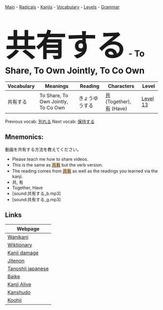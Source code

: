 <style> bigfont {font-size: 100px}</style>
[Main](../README.md) -
[Radicals](../radicals.md) -
[Kanjis](../kanjis.md) -
[Vocabulary](../vocabulary.md) -
[Levels](../levels.md) -
[Grammar](../grammar.md)
# <bigfont> 共有する</bigfont> - To Share, To Own Jointly, To Co Own 

| Vocabulary | Meanings | Reading | Characters | Level |
| --- | --- | --- | --- | --- |
| 共有する | To Share, To Own Jointly, To Co Own | きょうゆうする |  [共](../kanjis/共.md) (Together), [有](../kanjis/有.md) (Have) | [Level 13](../levels/wk_level13.md) |

Previous vocab: [別れる](別れる.md) Next vocab: [保持する](保持する.md) 

## Mnemonics:
動画を共有する方法を教えてください。
* Please teach me how to share videos.
* This is the same as <span style="background-color:#fed8b1"> [共有](https://jisho.org/search/共有)</span> but the verb version.
* The reading comes from <span style="background-color:#fed8b1"> [共有](https://jisho.org/search/共有)</span> as well as the readings you learned via the kanji.
* 共, 有
* Together, Have
* [sound:共有する_b.mp3]
* [sound:共有する_g.mp3]


## Links 

| Webpage |
| --- |
| [Wanikani          ](https://www.wanikani.com/kanji/共有する) |
| [Wiktionary        ](https://en.wiktionary.org/wiki/共有する) |
| [Kanji damage      ](http://www.kanjidamage.com/kanji/search?utf8=✓&q=共有する) |
| [Jitenon           ](https://jitenon.com/kanji/共有する) |
| [Tanoshii japanese ](https://www.tanoshiijapanese.com/dictionary/kanji.cfm?k=共有する) |
| [Baike             ](https://baike.baidu.com/item/共有する) |
| [Kanji Alive       ](https://app.kanjialive.com/共有する) |
| [Kanshudo          ](https://www.kanshudo.com/searchmn?q=共有する) |
| [Koohii            ](https://kanji.koohii.com/study/kanji/共有する) |

